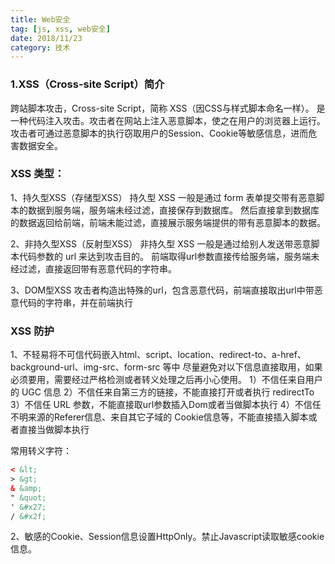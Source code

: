 ```yaml
---
title: Web安全
tag: [js, xss, web安全]
date: 2018/11/23
category: 技术
---
```


### 1.XSS（Cross-site Script）简介
跨站脚本攻击，Cross-site Script，简称 XSS（因CSS与样式脚本命名一样）。
是一种代码注入攻击。攻击者在网站上注入恶意脚本，使之在用户的浏览器上运行。
攻击者可通过恶意脚本的执行窃取用户的Session、Cookie等敏感信息，进而危害数据安全。

### XSS 类型：
1、持久型XSS（存储型XSS）
持久型 XSS 一般是通过 form 表单提交带有恶意脚本的数据到服务端，服务端未经过滤，直接保存到数据库。
然后直接拿到数据库的数据返回给前端，前端未能过滤，直接展示服务端提供的带有恶意脚本的数据。

2、非持久型XSS（反射型XSS）
非持久型 XSS 一般是通过给别人发送带恶意脚本代码参数的 url 来达到攻击目的。
前端取得url参数直接传给服务端，服务端未经过滤，直接返回带有恶意代码的字符串。

3、DOM型XSS
攻击者构造出特殊的url，包含恶意代码，前端直接取出url中带恶意代码的字符串，并在前端执行

### XSS 防护 
1、不轻易将不可信代码嵌入html、script、location、redirect-to、a-href、background-url、img-src、form-src 等中
尽量避免对以下信息直接取用，如果必须要用，需要经过严格检测或者转义处理之后再小心使用。
1）不信任来自用户的 UGC 信息
2）不信任来自第三方的链接，不能直接打开或者执行 redirectTo
3）不信任 URL 参数，不能直接取url参数插入Dom或者当做脚本执行
4）不信任 不明来源的Referer信息、来自其它子域的 Cookie信息等，不能直接插入脚本或者直接当做脚本执行

常用转义字符：
```html
< &lt;
> &gt;
& &amp;
" &quot;
' &#x27;
/ &#x2f;
```
2、敏感的Cookie、Session信息设置HttpOnly。禁止Javascript读取敏感cookie信息。


